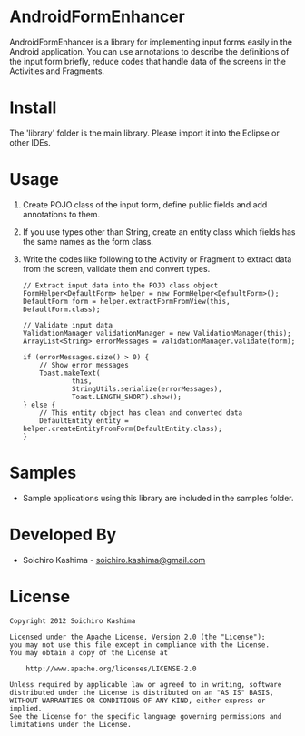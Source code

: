 AndroidFormEnhancer
===

AndroidFormEnhancer is a library for implementing input forms easily in the Android application.
You can use annotations to describe the definitions of the input form briefly,
reduce codes that handle data of the screens in the Activities and Fragments.

Install
===

The 'library' folder is the main library.
Please import it into the Eclipse or other IDEs.


Usage
===

1.  Create POJO class of the input form, define public fields and add annotations to them.

1.  If you use types other than String, create an entity class which fields has the same names as
    the form class.

1.  Write the codes like following to the Activity or Fragment to extract data from the screen,
    validate them and convert types.

        // Extract input data into the POJO class object
        FormHelper<DefaultForm> helper = new FormHelper<DefaultForm>();
        DefaultForm form = helper.extractFormFromView(this, DefaultForm.class);

        // Validate input data
        ValidationManager validationManager = new ValidationManager(this);
        ArrayList<String> errorMessages = validationManager.validate(form);

        if (errorMessages.size() > 0) {
            // Show error messages
            Toast.makeText(
                    this,
                    StringUtils.serialize(errorMessages),
                    Toast.LENGTH_SHORT).show();
        } else {
            // This entity object has clean and converted data
            DefaultEntity entity = helper.createEntityFromForm(DefaultEntity.class);
        }

Samples
===

* Sample applications using this library are included in the samples folder.


Developed By
===

* Soichiro Kashima - <soichiro.kashima@gmail.com>


License
===

    Copyright 2012 Soichiro Kashima

    Licensed under the Apache License, Version 2.0 (the "License");
    you may not use this file except in compliance with the License.
    You may obtain a copy of the License at

        http://www.apache.org/licenses/LICENSE-2.0

    Unless required by applicable law or agreed to in writing, software
    distributed under the License is distributed on an "AS IS" BASIS,
    WITHOUT WARRANTIES OR CONDITIONS OF ANY KIND, either express or implied.
    See the License for the specific language governing permissions and
    limitations under the License.

